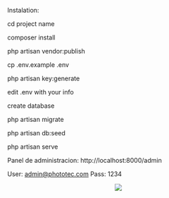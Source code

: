 Instalation:

cd project name

composer install

php artisan vendor:publish

cp .env.example .env

php artisan key:generate

edit .env with your info

create database

php artisan migrate

php artisan db:seed

php artisan serve

Panel de administracion: http://localhost:8000/admin

User: admin@phototec.com
Pass: 1234

<p align="center"><img src="https://laravel.com/assets/img/components/logo-laravel.svg"></p>

